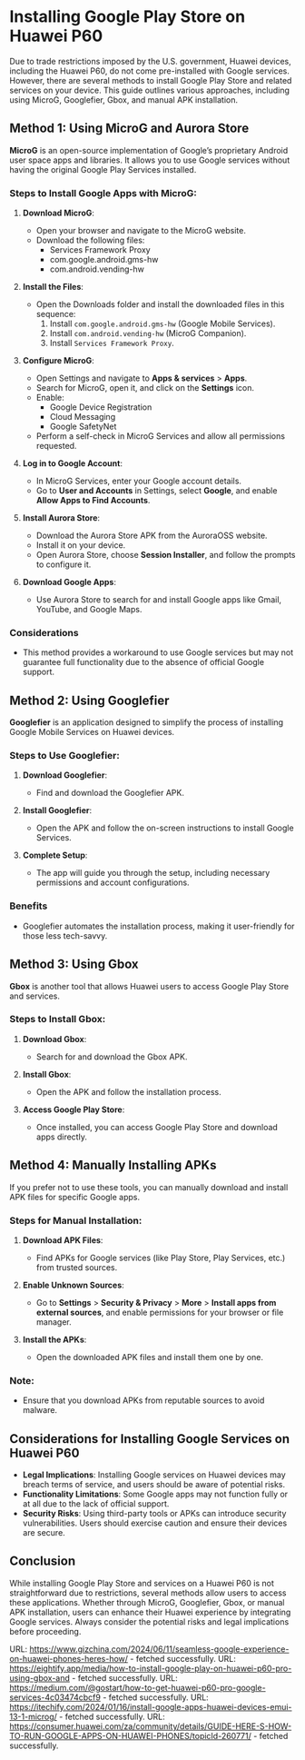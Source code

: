 # Installing Google Play Store on Huawei P60

Due to trade restrictions imposed by the U.S. government, Huawei devices, including the Huawei P60, do not come pre-installed with Google services. However, there are several methods to install Google Play Store and related services on your device. This guide outlines various approaches, including using MicroG, Googlefier, Gbox, and manual APK installation.

## Method 1: Using MicroG and Aurora Store

**MicroG** is an open-source implementation of Google’s proprietary Android user space apps and libraries. It allows you to use Google services without having the original Google Play Services installed.

### Steps to Install Google Apps with MicroG:

1. **Download MicroG**:
   - Open your browser and navigate to the MicroG website.
   - Download the following files:
     - Services Framework Proxy
     - com.google.android.gms-hw
     - com.android.vending-hw

2. **Install the Files**:
   - Open the Downloads folder and install the downloaded files in this sequence:
     1. Install `com.google.android.gms-hw` (Google Mobile Services).
     2. Install `com.android.vending-hw` (MicroG Companion).
     3. Install `Services Framework Proxy`.

3. **Configure MicroG**:
   - Open Settings and navigate to **Apps & services** > **Apps**.
   - Search for MicroG, open it, and click on the **Settings** icon.
   - Enable:
     - Google Device Registration
     - Cloud Messaging
     - Google SafetyNet
   - Perform a self-check in MicroG Services and allow all permissions requested.

4. **Log in to Google Account**:
   - In MicroG Services, enter your Google account details.
   - Go to **User and Accounts** in Settings, select **Google**, and enable **Allow Apps to Find Accounts**.

5. **Install Aurora Store**:
   - Download the Aurora Store APK from the AuroraOSS website.
   - Install it on your device.
   - Open Aurora Store, choose **Session Installer**, and follow the prompts to configure it.

6. **Download Google Apps**:
   - Use Aurora Store to search for and install Google apps like Gmail, YouTube, and Google Maps.

### Considerations
- This method provides a workaround to use Google services but may not guarantee full functionality due to the absence of official Google support.

## Method 2: Using Googlefier

**Googlefier** is an application designed to simplify the process of installing Google Mobile Services on Huawei devices.

### Steps to Use Googlefier:

1. **Download Googlefier**:
   - Find and download the Googlefier APK.
   
2. **Install Googlefier**:
   - Open the APK and follow the on-screen instructions to install Google Services.

3. **Complete Setup**:
   - The app will guide you through the setup, including necessary permissions and account configurations.

### Benefits
- Googlefier automates the installation process, making it user-friendly for those less tech-savvy.

## Method 3: Using Gbox

**Gbox** is another tool that allows Huawei users to access Google Play Store and services.

### Steps to Install Gbox:

1. **Download Gbox**:
   - Search for and download the Gbox APK.

2. **Install Gbox**:
   - Open the APK and follow the installation process.

3. **Access Google Play Store**:
   - Once installed, you can access Google Play Store and download apps directly.

## Method 4: Manually Installing APKs

If you prefer not to use these tools, you can manually download and install APK files for specific Google apps.

### Steps for Manual Installation:

1. **Download APK Files**:
   - Find APKs for Google services (like Play Store, Play Services, etc.) from trusted sources.

2. **Enable Unknown Sources**:
   - Go to **Settings** > **Security & Privacy** > **More** > **Install apps from external sources**, and enable permissions for your browser or file manager.

3. **Install the APKs**:
   - Open the downloaded APK files and install them one by one.

### Note:
- Ensure that you download APKs from reputable sources to avoid malware.

## Considerations for Installing Google Services on Huawei P60

- **Legal Implications**: Installing Google services on Huawei devices may breach terms of service, and users should be aware of potential risks.
- **Functionality Limitations**: Some Google apps may not function fully or at all due to the lack of official support.
- **Security Risks**: Using third-party tools or APKs can introduce security vulnerabilities. Users should exercise caution and ensure their devices are secure.

## Conclusion

While installing Google Play Store and services on a Huawei P60 is not straightforward due to restrictions, several methods allow users to access these applications. Whether through MicroG, Googlefier, Gbox, or manual APK installation, users can enhance their Huawei experience by integrating Google services. Always consider the potential risks and legal implications before proceeding.

URL: https://www.gizchina.com/2024/06/11/seamless-google-experience-on-huawei-phones-heres-how/ - fetched successfully.
URL: https://eightify.app/media/how-to-install-google-play-on-huawei-p60-pro-using-gbox-and - fetched successfully.
URL: https://medium.com/@gostart/how-to-get-huawei-p60-pro-google-services-4c03474cbcf9 - fetched successfully.
URL: https://itechify.com/2024/01/16/install-google-apps-huawei-devices-emui-13-1-microg/ - fetched successfully.
URL: https://consumer.huawei.com/za/community/details/GUIDE-HERE-S-HOW-TO-RUN-GOOGLE-APPS-ON-HUAWEI-PHONES/topicId-260771/ - fetched successfully.